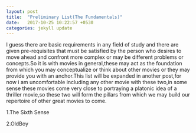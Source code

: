 ```yaml
---
layout: post
title:  "Preliminary List(The Fundamentals)"
date:   2017-10-25 10:22:57 +0530
categories: jekyll update
---
```


I guess there are basic requirements in any field of study and there are given pre-requisites that must be satisfied by the person who desires to move ahead and confront more complex or may be different  problems or concepts.So it is with movies in general,these may act as the foundation from which you may conceptualize or think about other movies or they may provide you with an anchor.This list will be expanded in another post,for now i am uncomfortable including any other movie with these two,in some sense these movies come very close to portraying a platonic idea of a thriller movie,so these two will form the pillars from which we may build our repertoire of other great movies to come.

1.The Sixth Sense

2.OldBoy
